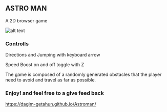 
<h2>ASTRO MAN</h2>
<p> A 2D browser game</p>

![alt text](https://upwork-usw2-prod-agora-file-storage.s3.us-west-2.amazonaws.com/profile/portfolio/thumbnail/fb659803e8437d08e1315504f581d38f?response-content-disposition=inline;+filename=%22image_original%22;+filename*=utf-8%27%27image_original&X-Amz-Security-Token=IQoJb3JpZ2luX2VjECAaCXVzLXdlc3QtMiJGMEQCIF/8bDp%2BKJPcHxjnHJ46rCobHgj%2BIGUDQrN2abZCe3nkAiBobbn5Nnd/oLMkXKzedMfOg4Pg6UhnuA8KU72yjHNwSyrWBAi5//////////8BEAAaDDczOTkzOTE3MzgxOSIMsqOZtjD6UGMFcBrGKqoE%2BXxWxgWOuvpcBg0h8HGI2tpJGz7rYdKY2X3ePbN4U%2BT%2B7UvazHgaPFs4ZlPItn/h4gQ2vRGb/jEZSNNcTs%2BtjMIiiyhsd29zCGaln1StmBObuKO3Z2YuB03AzpFkz8j1GhLg8rFhcmGpOaR4EuHC7Tn7UAAW9zuLfgnpVeh9na7yHw7aP/yg2WRgz6EBBeiI0BVUDKE5w5U7PAGUe2Z4kL3vShcE2I0/C99LwdpkjICfgv8vVYjHZyOIquFmQCterKzhshSQVCj8e3XnR1dfkFitvRiUKprqPoYRpd6MoY92YFbhuNoREiW3LbbvGvOzXiRLd5w4rNIViLL0PQ%2BZXEARU8p/n/qm6z3D17GaLxzrsAeZJB%2BBffIUdJvpnkfHc/9ku68JKqZCIyhBfZ5kSCe379u5MMHfpU5W6QXiYLNjPDwdrneA6Xt3//q5n2wMiFCeGK10cuaxO3dOsyeOPPzAptcEp8d7f0WhrIRLGMXQNHlqw8wN8x1sQYPEdNql/vxawFTFnDPl3j1LIuXNHqAVAOYcN2Ze5PmI/UvlNl0pCLk92Nqmm0Jnp9fUjd%2BfuV6pERzwC8E9Gs4v8zsPV7Oz/hRBrRZGz4gN7lcVL2cN0xMvCHDfRFOuh6fW7f%2BvOz%2BW8AvB7Gbd/lctcIT69rBRWalNorgaV5QJ7HA3HGoTFUpV4OzB5l5OeC7Y07/FTn5Q8HoYDabNIoGP/cuKaqXbmf99TQo10gkwr/zRnwY6qAF73nBzs/%2BWVk4aMYKepWmY8ZyKFHLjlwvGNnOiDqsAWsQCic6knT1iyo6uHBoBjS/JUSTVAgbFfNxy20bEe%2BED3dXObD9RZVut3OEHgCTpajwV%2BRLZm%2BrLPi3srqQyiqmr%2B1XIyrAlEXpGaRtZv8NaDqKykdsDSXTTdm/k1mJctl/1%2BppJF2Fpc3ymIJOLccdH4UoEPE%2Bmgw2N5e4ulR4OChhc9K5wPGI=&X-Amz-Algorithm=AWS4-HMAC-SHA256&X-Amz-Date=20230221T094135Z&X-Amz-SignedHeaders=host&X-Amz-Expires=900&X-Amz-Credential=ASIA2YR6PYW5VWVC5D4V/20230221/us-west-2/s3/aws4_request&X-Amz-Signature=d0441612c146d0c4d6539aab838e0c40ce07c3be76a17552b42594fb5b9fcbb1)

<h3>Controlls</h3>

<p>Directions and Jumping with keyboard arrow</p>
<p>Speed Boost on and off toggle with Z</p>

<p>The game is composed of a randomly generated obstacles that the player need to avoid and travel as far as possible.</p>


<h3>Enjoy! and feel free to a give feed back</h3>

https://dagim-getahun.github.io/Astroman/
